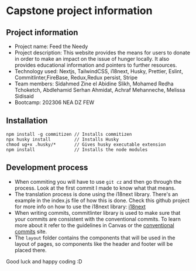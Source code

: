 # Capstone project information

## Project information

-   Project name: Feed the Needy
-   Project description: This website provides the means for users to donate in order to make an impact on the issue of hunger locally. It also provides educational information and pointers to further resources.
-   Technology used: Nextjs, TailwindCSS, i18next, Husky, Prettier, Eslint, Commitlinter,FireBase, Redux,Redux persist, Stripe
-   Team members: Sidahmed Zine el Abidine Slikh, Mohamed Redha Tchoketch, Abdlehamid Serhan Ahmidat, Achraf Mehanneche, Melissa Sidisaid
-   Bootcamp: 202306 NEA DZ FEW

## Installation

```shell
npm install -g commitizen // Installs commitizen
npx husky install         // Installs Husky
chmod ug+x .husky/*       // Gives husky executable extension
npm install               // Installs the node modules
```

## Development process

-   When commiting you will have to use `git cz` and then go through the process. Look at the first commit I made to know what that means.
-   The translation process is done using the i18next library. There's an example in the index.js file of how this is done. Check this github project for more info on how to use the i18next library: [i18next](https://github.com/i18next/next-i18next)
-   When writing commits, commitlinter library is used to make sure that your commits are consistent with the conventional commits. To learn more about it refer to the guidelines in Canvas or the [conventional commits](https://www.conventionalcommits.org/en/v1.0.0/#summary) site.
-   The `layout` folder contains the components that will be used in the layout of pages, so components like the header and footer will be placed there.

Good luck and happy coding :D
